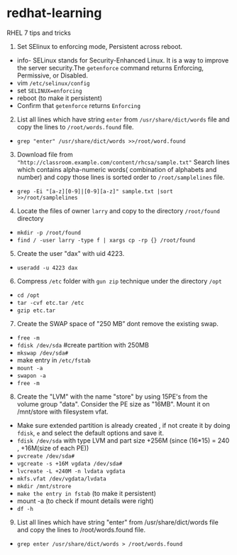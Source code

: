 # redhat-learning
RHEL 7 tips and tricks

1. Set SElinux to enforcing mode, Persistent across reboot.
  * info- SELinux stands for Security-Enhanced Linux. It is a way to improve the server security.The `getenforce` command returns Enforcing, Permissive, or Disabled.
  * vim `/etc/selinux/config`
  * set `SELINUX=enforcing`
  * reboot (to make it persistent)
  * Confirm that `getenforce` returns `Enforcing`
  
  2. List all lines which have string `enter` from `/usr/share/dict/words` file and copy the lines to `/root/words.found` file.
  * `grep "enter" /usr/share/dict/words >>/root/word.found`
  
  3. Download file from `"http://classroom.example.com/content/rhcsa/sample.txt"` Search lines which contains alpha-numeric words( combination of alphabets and number) and copy those lines is sorted order to `/root/samplelines` file.
  * `grep -Ei "[a-z][0-9]|[0-9][a-z]" sample.txt |sort >>/root/samplelines`
  
  4. Locate the files of owner `larry` and copy to the directory `/root/found` directory
* `mkdir -p /root/found`
* `find / -user larry -type f | xargs cp -rp {} /root/found`

5. Create the user "dax" with uid 4223.
* `useradd -u 4223 dax`

6. Compress `/etc` folder with `gun zip` technique under the directory `/opt`
* `cd /opt`
* `tar -cvf etc.tar /etc`
* `gzip etc.tar`

7. Create the SWAP space of "250 MB” dont remove the existing swap.
* `free -m`
* `fdisk /dev/sda` #create partition with 250MB
* `mkswap /dev/sda#`
* make entry in `/etc/fstab` 
* `mount -a`
* `swapon -a`
* `free -m`

8. Create the "LVM" with the name "store" by using 15PE's from the volume group "data". Consider the PE size as "16MB". Mount it on /mnt/store with filesystem vfat.
* Make sure extended partition is already created , if not create it by doing `fdisk`, `e` and select the default options and save it.
* `fdisk /dev/sda` with type LVM and part size +256M (since (16*15) = 240 , +16M(size of each PE))
* `pvcreate /dev/sda#`
* `vgcreate -s +16M vgdata /dev/sda#`
* `lvcreate -L +240M -n lvdata vgdata`
* `mkfs.vfat /dev/vgdata/lvdata`
* `mkdir /mnt/strore`
* `make the entry in fstab` (to make it persistent)
* mount -a (to check if mount details were right)
* `df -h` 

9. List all lines which have string "enter" from /usr/share/dict/words file and copy the lines to /root/words.found file.
* `grep enter /usr/share/dict/words > /root/words.found`
